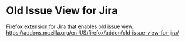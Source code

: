# Old Issue View for Jira
Firefox extension for Jira that enables old issue view.
https://addons.mozilla.org/en-US/firefox/addon/old-issue-view-for-jira/
